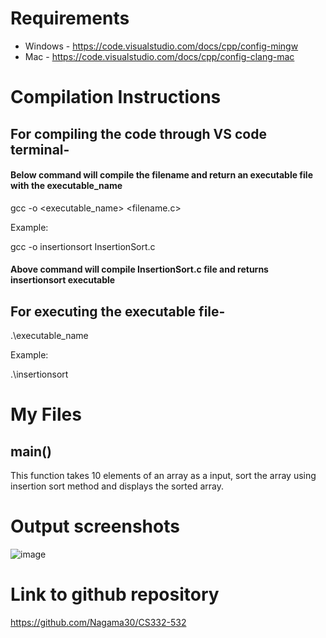 # Requirements

+ Windows - https://code.visualstudio.com/docs/cpp/config-mingw 
+ Mac - https://code.visualstudio.com/docs/cpp/config-clang-mac

# Compilation Instructions

## For compiling the code through VS code terminal- 

#### Below command will compile the filename and return an executable file with the executable_name
  gcc -o <executable_name> <filename.c>
  
Example:

  gcc -o insertionsort InsertionSort.c
#### Above command will compile InsertionSort.c file and returns insertionsort executable
## For executing the executable file-

  .\executable_name
  
  Example:
  
  .\insertionsort

# My Files

## main()

This function takes 10 elements of an array as a input, sort the array using insertion sort method and displays the sorted array.

# Output screenshots

![image](https://github.com/Nagama30/CS332-532/assets/60808524/3e47f35c-0241-4c06-bf24-0eadcc3669df)


# Link to github repository
https://github.com/Nagama30/CS332-532


